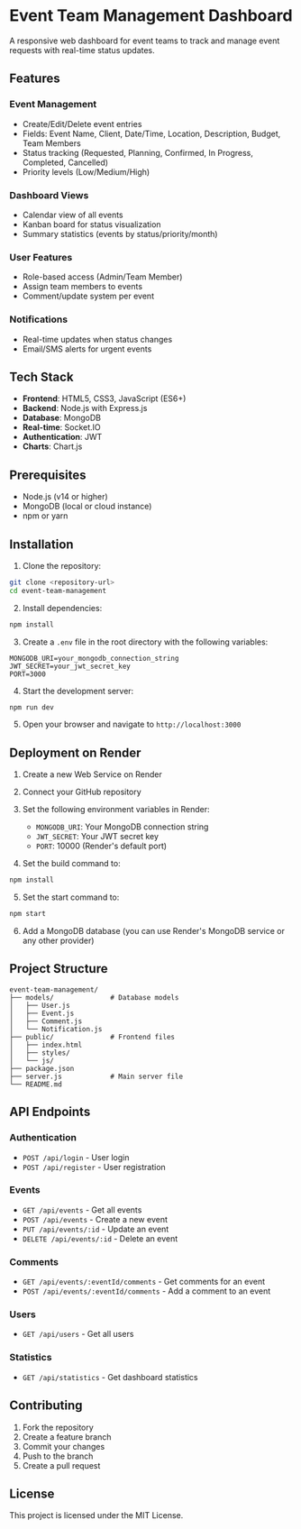 # Event Team Management Dashboard

A responsive web dashboard for event teams to track and manage event requests with real-time status updates.

## Features

### Event Management
- Create/Edit/Delete event entries
- Fields: Event Name, Client, Date/Time, Location, Description, Budget, Team Members
- Status tracking (Requested, Planning, Confirmed, In Progress, Completed, Cancelled)
- Priority levels (Low/Medium/High)

### Dashboard Views
- Calendar view of all events
- Kanban board for status visualization
- Summary statistics (events by status/priority/month)

### User Features
- Role-based access (Admin/Team Member)
- Assign team members to events
- Comment/update system per event

### Notifications
- Real-time updates when status changes
- Email/SMS alerts for urgent events

## Tech Stack

- **Frontend**: HTML5, CSS3, JavaScript (ES6+)
- **Backend**: Node.js with Express.js
- **Database**: MongoDB
- **Real-time**: Socket.IO
- **Authentication**: JWT
- **Charts**: Chart.js

## Prerequisites

- Node.js (v14 or higher)
- MongoDB (local or cloud instance)
- npm or yarn

## Installation

1. Clone the repository:
```bash
git clone <repository-url>
cd event-team-management
```

2. Install dependencies:
```bash
npm install
```

3. Create a `.env` file in the root directory with the following variables:
```env
MONGODB_URI=your_mongodb_connection_string
JWT_SECRET=your_jwt_secret_key
PORT=3000
```

4. Start the development server:
```bash
npm run dev
```

5. Open your browser and navigate to `http://localhost:3000`

## Deployment on Render

1. Create a new Web Service on Render
2. Connect your GitHub repository
3. Set the following environment variables in Render:
   - `MONGODB_URI`: Your MongoDB connection string
   - `JWT_SECRET`: Your JWT secret key
   - `PORT`: 10000 (Render's default port)

4. Set the build command to:
```bash
npm install
```

5. Set the start command to:
```bash
npm start
```

6. Add a MongoDB database (you can use Render's MongoDB service or any other provider)

## Project Structure

```
event-team-management/
├── models/              # Database models
│   ├── User.js
│   ├── Event.js
│   ├── Comment.js
│   └── Notification.js
├── public/              # Frontend files
│   ├── index.html
│   ├── styles/
│   └── js/
├── package.json
├── server.js            # Main server file
└── README.md
```

## API Endpoints

### Authentication
- `POST /api/login` - User login
- `POST /api/register` - User registration

### Events
- `GET /api/events` - Get all events
- `POST /api/events` - Create a new event
- `PUT /api/events/:id` - Update an event
- `DELETE /api/events/:id` - Delete an event

### Comments
- `GET /api/events/:eventId/comments` - Get comments for an event
- `POST /api/events/:eventId/comments` - Add a comment to an event

### Users
- `GET /api/users` - Get all users

### Statistics
- `GET /api/statistics` - Get dashboard statistics

## Contributing

1. Fork the repository
2. Create a feature branch
3. Commit your changes
4. Push to the branch
5. Create a pull request

## License

This project is licensed under the MIT License.
